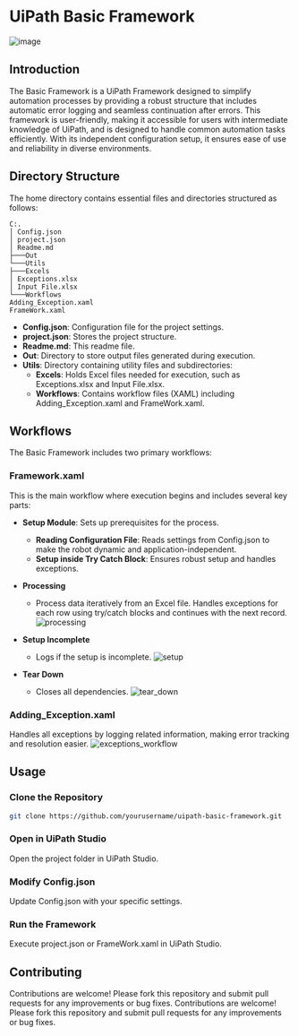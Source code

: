 # UiPath Basic Framework

![image](https://github.com/AnkRaw/UiPath-Basic-Framework/assets/45765236/2e5abcd5-4287-49c4-befe-f133e4a028ec)


## Introduction

The Basic Framework is a UiPath Framework designed to simplify automation processes by providing a robust structure that includes automatic error logging and seamless continuation after errors. This framework is user-friendly, making it accessible for users with intermediate knowledge of UiPath, and is designed to handle common automation tasks efficiently. With its independent configuration setup, it ensures ease of use and reliability in diverse environments.

## Directory Structure

The home directory contains essential files and directories structured as follows:
```
C:.
│ Config.json
│ project.json
│ Readme.md
├───Out
└───Utils
├───Excels
│ Exceptions.xlsx
│ Input File.xlsx
└───Workflows
Adding_Exception.xaml
FrameWork.xaml
```

- **Config.json**: Configuration file for the project settings.
- **project.json**: Stores the project structure.
- **Readme.md**: This readme file.
- **Out**: Directory to store output files generated during execution.
- **Utils**: Directory containing utility files and subdirectories:
  - **Excels**: Holds Excel files needed for execution, such as Exceptions.xlsx and Input File.xlsx.
  - **Workflows**: Contains workflow files (XAML) including Adding_Exception.xaml and FrameWork.xaml.

## Workflows

The Basic Framework includes two primary workflows:

### Framework.xaml

This is the main workflow where execution begins and includes several key parts:

- **Setup Module**: Sets up prerequisites for the process.
  - **Reading Configuration File**: Reads settings from Config.json to make the robot dynamic and application-independent.
  - **Setup inside Try Catch Block**: Ensures robust setup and handles exceptions.

- **Processing**
  - Process data iteratively from an Excel file. Handles exceptions for each row using try/catch blocks and continues with the next record.
    ![processing](https://github.com/AnkRaw/UiPath-Basic-Framework/assets/45765236/97f911c1-7bcd-4a62-91aa-cd04d52f4be9)


- **Setup Incomplete**
  - Logs if the setup is incomplete.
![setup](https://github.com/AnkRaw/UiPath-Basic-Framework/assets/45765236/3de3b662-0c6c-4513-8765-3a6a0ac21f63)

- **Tear Down**
  - Closes all dependencies.
    ![tear_down](https://github.com/AnkRaw/UiPath-Basic-Framework/assets/45765236/e40d8a6e-f8eb-4848-9b14-bf2534eeefcf)


### Adding_Exception.xaml

Handles all exceptions by logging related information, making error tracking and resolution easier.
![exceptions_workflow](https://github.com/AnkRaw/UiPath-Basic-Framework/assets/45765236/f52c247a-1d3d-4726-91ee-a1d4ddc1d33a)


## Usage

### Clone the Repository

```sh
git clone https://github.com/yourusername/uipath-basic-framework.git
```
### Open in UiPath Studio
Open the project folder in UiPath Studio.

### Modify Config.json
Update Config.json with your specific settings.

### Run the Framework
Execute project.json or FrameWork.xaml in UiPath Studio.

## Contributing
Contributions are welcome! Please fork this repository and submit pull requests for any improvements or bug fixes.
Contributions are welcome! Please fork this repository and submit pull requests for any improvements or bug fixes.

